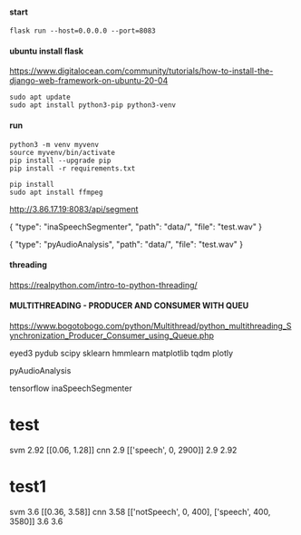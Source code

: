 #### start
```
flask run --host=0.0.0.0 --port=8083
 ```  

#### ubuntu install flask
https://www.digitalocean.com/community/tutorials/how-to-install-the-django-web-framework-on-ubuntu-20-04
```
sudo apt update
sudo apt install python3-pip python3-venv
```

#### run
```
python3 -m venv myvenv
source myvenv/bin/activate
pip install --upgrade pip
pip install -r requirements.txt
```
```
pip install
sudo apt install ffmpeg
```


http://3.86.17.19:8083/api/segment



{
    "type": "inaSpeechSegmenter", 
    "path": "data/",
    "file": "test.wav"
}


{
    "type": "pyAudioAnalysis", 
    "path": "data/",
    "file": "test.wav"
}



#### threading

https://realpython.com/intro-to-python-threading/


#### MULTITHREADING - PRODUCER AND CONSUMER WITH QUEU
https://www.bogotobogo.com/python/Multithread/python_multithreading_Synchronization_Producer_Consumer_using_Queue.php

eyed3
pydub
scipy
sklearn
hmmlearn
matplotlib
tqdm
plotly

pyAudioAnalysis

tensorflow
inaSpeechSegmenter


# test
svm  2.92  [[0.06, 1.28]]
cnn  2.9  [['speech', 0, 2900]]
2.9 2.92

# test1
svm  3.6  [[0.36, 3.58]]
cnn  3.58  [['notSpeech', 0, 400], ['speech', 400, 3580]]
3.6 3.6
